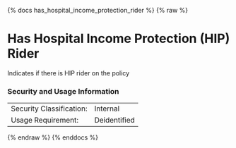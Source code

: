 {% docs has_hospital_income_protection_rider %}
{% raw %}

<a name="has_hospital_income_protection_rider"></a>
# Has  Hospital Income Protection (HIP) Rider

Indicates if there is HIP rider on the policy

### Security and Usage Information
|     |     |
| --- | --- |
| Security Classification: | Internal |
| Usage Requirement:       | Deidentified |

{% endraw %}
{% enddocs %}